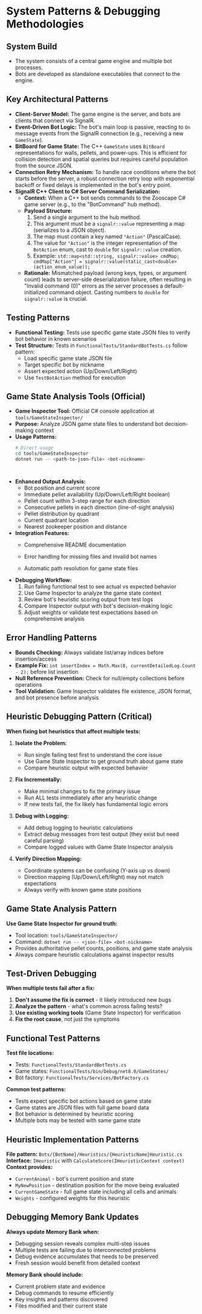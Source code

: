 # System Patterns & Debugging Methodologies

## System Build

- The system consists of a central game engine and multiple bot processes.
- Bots are developed as standalone executables that connect to the engine.

## Key Architectural Patterns

- **Client-Server Model:** The game engine is the server, and bots are clients that connect via SignalR.
- **Event-Driven Bot Logic:** The bot's main loop is passive, reacting to `On` message events from the SignalR connection (e.g., receiving a new `GameState`).
- **BitBoard for Game State:** The C++ `GameState` uses `BitBoard` representations for walls, pellets, and power-ups. This is efficient for collision detection and spatial queries but requires careful population from the source JSON.
- **Connection Retry Mechanism:** To handle race conditions where the bot starts before the server, a robust connection retry loop with exponential backoff or fixed delays is implemented in the bot's entry point.
- **SignalR C++ Client to C# Server Command Serialization:**
    - **Context:** When a C++ bot sends commands to the Zooscape C# game server (e.g., to the "BotCommand" hub method).
    - **Payload Structure:**
        1.  Send a single argument to the hub method.
        2.  This argument must be a `signalr::value` representing a map (serializes to a JSON object).
        3.  The map must contain a key named `"Action"` (PascalCase).
        4.  The value for `"Action"` is the integer representation of the `BotAction` enum, cast to `double` for `signalr::value` creation.
        5.  Example: `std::map<std::string, signalr::value> cmdMap; cmdMap["Action"] = signalr::value(static_cast<double>(action_enum_value));`
    - **Rationale:** Mismatched payload (wrong keys, types, or argument count) leads to server-side deserialization failure, often resulting in "Invalid command (0)" errors as the server processes a default-initialized command object. Casting numbers to `double` for `signalr::value` is crucial.

## Testing Patterns

- **Functional Testing:** Tests use specific game state JSON files to verify bot behavior in known scenarios
- **Test Structure:** Tests in `FunctionalTests/StandardBotTests.cs` follow pattern:
  - Load specific game state JSON file
  - Target specific bot by nickname
  - Assert expected action (Up/Down/Left/Right)
  - Use `TestBotAction` method for execution

## Game State Analysis Tools (Official)

- **Game Inspector Tool:** Official C# console application at `tools/GameStateInspector/`
- **Purpose:** Analyze JSON game state files to understand bot decision-making context
- **Usage Patterns:**
  ```bash
  # Direct usage
  cd tools/GameStateInspector
  dotnet run -- <path-to-json-file> <bot-nickname>
  



  ```
- **Enhanced Output Analysis:**
  - Bot position and current score
  - Immediate pellet availability (Up/Down/Left/Right boolean)
  - Pellet count within 3-step range for each direction
  - Consecutive pellets in each direction (line-of-sight analysis)
  - Pellet distribution by quadrant
  - Current quadrant location
  - Nearest zookeeper position and distance
- **Integration Features:**
  - Comprehensive README documentation

  - Error handling for missing files and invalid bot names
  - Automatic path resolution for game state files
- **Debugging Workflow:**
  1. Run failing functional test to see actual vs expected behavior
  2. Use Game Inspector to analyze the game state context
  3. Review bot's heuristic scoring output from test logs
  4. Compare Inspector output with bot's decision-making logic
  5. Adjust weights or validate test expectations based on comprehensive analysis

## Error Handling Patterns

- **Bounds Checking:** Always validate list/array indices before insertion/access
- **Example Fix:** `int insertIndex = Math.Max(0, currentDetailedLog.Count - 2);` before list insertion
- **Null Reference Prevention:** Check for null/empty collections before operations
- **Tool Validation:** Game Inspector validates file existence, JSON format, and bot presence before analysis

## Heuristic Debugging Pattern (Critical)
**When fixing bot heuristics that affect multiple tests:**

1. **Isolate the Problem:**
   - Run single failing test first to understand the core issue
   - Use Game State Inspector to get ground truth about game state
   - Compare heuristic output with expected behavior

2. **Fix Incrementally:**
   - Make minimal changes to fix the primary issue
   - Run ALL tests immediately after any heuristic change
   - If new tests fail, the fix likely has fundamental logic errors

3. **Debug with Logging:**
   - Add debug logging to heuristic calculations
   - Extract debug messages from test output (they exist but need careful parsing)
   - Compare logged values with Game State Inspector analysis

4. **Verify Direction Mapping:**
   - Coordinate systems can be confusing (Y-axis up vs down)
   - Direction mapping (Up/Down/Left/Right) may not match expectations
   - Always verify with known game state positions

## Game State Analysis Pattern
**Use Game State Inspector for ground truth:**
- Tool location: `tools/GameStateInspector/`
- Command: `dotnet run -- <json-file> <bot-nickname>`
- Provides authoritative pellet counts, positions, and game state analysis
- Always compare heuristic calculations against inspector results

## Test-Driven Debugging
**When multiple tests fail after a fix:**
1. **Don't assume the fix is correct** - it likely introduced new bugs
2. **Analyze the pattern** - what's common across failing tests?
3. **Use existing working tools** (Game State Inspector) for verification
4. **Fix the root cause**, not just the symptoms

## Functional Test Patterns
**Test file locations:**
- Tests: `FunctionalTests/StandardBotTests.cs`
- Game states: `FunctionalTests/bin/Debug/net8.0/GameStates/`
- Bot factory: `FunctionalTests/Services/BotFactory.cs`

**Common test patterns:**
- Tests expect specific bot actions based on game state
- Game states are JSON files with full game board data
- Bot behavior is determined by heuristic scoring
- Multiple bots may be tested with same game state

## Heuristic Implementation Patterns
**File pattern:** `Bots/{BotName}/Heuristics/{HeuristicName}Heuristic.cs`
**Interface:** `IHeuristic` with `CalculateScore(IHeuristicContext context)`
**Context provides:**
- `CurrentAnimal` - bot's current position and state
- `MyNewPosition` - destination position for the move being evaluated
- `CurrentGameState` - full game state including all cells and animals
- `Weights` - configured weights for this heuristic

## Debugging Memory Bank Updates
**Always update Memory Bank when:**
- Debugging session reveals complex multi-step issues
- Multiple tests are failing due to interconnected problems
- Debug evidence accumulates that needs to be preserved
- Fresh session would benefit from detailed context

**Memory Bank should include:**
- Current problem state and evidence
- Debug commands to resume efficiently
- Key insights and patterns discovered
- Files modified and their current state